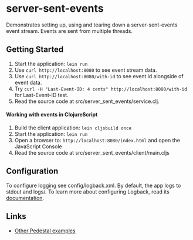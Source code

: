 # server-sent-events

Demonstrates setting up, using and tearing down a server-sent-events
event stream. Events are sent from multiple threads.

## Getting Started

1. Start the application: `lein run`
2. Use `curl http://localhost:8080` to see event stream data.
3. Use `curl http://localhost:8080/with-id` to see event id alongside of event data.
4. Try `curl -H "Last-Event-ID: 4 cents" http://localhost:8080/with-id` for Last-Event-ID test.
3. Read the source code at src/server_sent_events/service.clj.

#### Working with events in ClojureScript

1. Build the client application: `lein cljsbuild once`
2. Start the application: `lein run`
3. Open a browser to: `http://localhost:8080/index.html` and open the JavaScript Console
4. Read the source code at src/server_sent_events/client/main.cljs

## Configuration

To configure logging see config/logback.xml. By default, the app logs to stdout and logs/.
To learn more about configuring Logback, read its [documentation](http://logback.qos.ch/documentation.html).

## Links
* [Other Pedestal examples](http://pedestal.io/samples)
